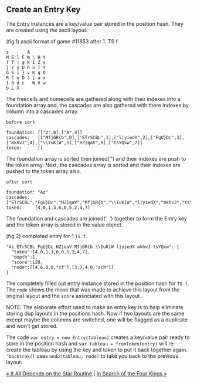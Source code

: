 ## Create an Entry Key

The Entry instances are a key/value pair stored in the position hash. They are created using the ascii layout.

(fig.1) ascii format of game #11853 after 1. TS f

```
z       A       
M E l F m \ H t 
f T | g k I Z s 
j r y U h u ] Y 
G S i } v K q Q 
R C e D J [ a x 
{ B d c   W V w 
b L X           
```

The freecells and homecells are gathered along with their indexes into a foundation array and,
the cascades are also gathered with there indexes by column into a cascades array.

```
before sort

foundation: [["z",0],["A",4]]
cascades:   [["MfjGR{b",0],["ETrSCBL",1],["l|yiedX",2],["FgU}Dc",3],["mkhvJ",4],["\\IuK[W",5],["HZ]qaV",6],["tsYQxw",7]]
token:      []
```

The foundation array is sorted then joined('') and their indexes are push to the token array. Next, the cascades array is sorted and their indexes are pushed to the token array also.

```
after sort

foundation: "Az"
cascades:  ["ETrSCBL","FgU}Dc","HZ]qaV","MfjGR{b","\\IuK[W","l|yiedX","mkhvJ","tsYQxw"]
token:     [4,0,1,3,6,0,5,2,4,7]
```

The foundation and cascades are joined('` `') together to form the Entry key and the token array is stored in the value object.

(fig.2) completed entry for 1.`TS f`.

```
"Az ETrSCBL FgU}Dc HZ]qaV MfjGR{b \\IuK[W l|yiedX mkhvJ tsYQxw": {
  "token":[4,0,1,3,6,0,5,2,4,7],
  "depth":1,
  "score":120,
  "node":[[4,6,0,0,"cf"],[3,7,4,0,"ach"]]
}
```

The completely filled out entry instance stored in the position hash for `TS f`. The `node` shows the move that was made to achieve this layout from the original layout and the `score` associated with this layout .

NOTE. The elaborate effort used to make an entry key is to help eliminate storing dup layouts in the positions hash. Now if two layouts are the same except maybe the columns are switched, one will be flagged as a duplicate and won't get stored.

The code `var entry = new Entry(tableau)` creates a key/value pair ready to store in the position hash and `var tableau = fromToken(entry)` will re-create the tableau by using the key and token to put it back together again. `'backtrak()` uses `undo(tableau, node)` to take you back to the previous layout.

[« It All Depends on the Star Routine](star.md) | [In Search of the Four Kings »](solution.md)


